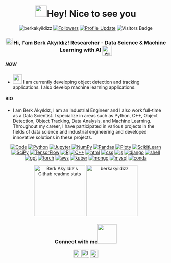 <h1 align="center"> <img src="https://emojis.slackmojis.com/emojis/images/1531849430/4246/blob-sunglasses.gif?1531849430" width="36"/>Hey! Nice to see you </h1>

<p align="center"> 
    <img src="https://komarev.com/ghpvc/?username=berkakyildizz" alt="berkakyildizz"/>       
    <a href="https://github.com/berkakyildizz?tab=followers"><img alt="Followers" src="https://img.shields.io/github/followers/berkakyildizz?color=4C1&logo=github"></a>
    <a href="https://github.com/berkakyildizz/berkakyildizz" target="_blank"><img alt="Profile_Update" src="https://img.shields.io/github/last-commit/berkakyildizz/berkakyildizz?label=Profile%20update&style=flat-square"></a>
    <img src="https://badges.pufler.dev/visits/berkakyildizz/berkakyildizz" alt="Visitors Badge"/>

</p> 

<h3 align="center"> 
    <img src="https://media.giphy.com/media/hvRJCLFzcasrR4ia7z/giphy.gif" width="21"></a> Hi, I'am Berk Akyıldız! Researcher - Data Science & Machine Learning with AI <img align="center" alt="GIF" width="30"  src="https://64.media.tumblr.com/f0a77ec73fd9feefdc64657a8b6f80ef/tumblr_nbvogcvEux1r51vveo1_400.gifv" width="36"/>
</h3> 

##### NOW
- <img src="https://github.com/TheDudeThatCode/TheDudeThatCode/blob/master/Assets/Developer.gif" width="28"> I am currently developing object detection and tracking applications. I also develop machine learning applications.
  
#### BIO
- I am Berk Akyıldız, I am an Industrial Engineer and I also work full-time as a Data Scientist. I specialize in areas such as Python, C++, Object Detection, Object Tracking, Data Analysis, and Machine Learning. Throughout my career, I have participated in various projects in the fields of data science and industrial engineering and developed innovative solutions in these projects.

<p align="center">
    <a href="https://github.com/berkakyildizz?tab=repositories" target="_blank"><img alt="Code" src="https://img.shields.io/badge/-code-000000?style=flat-square&logo=Plex&logoColor=white"></a>
    <a href="https://github.com/berkakyildizz?tab=repositories&language=python" target="_blank"><img alt="Python" src="https://img.shields.io/badge/Python-FFD43B?style=flat-square&logo=python&logoColor=darkgreen"></a>
    <!--<a href="https://github.com/berkakyildizz?tab=repositories&language=python" target="_blank"><img alt="Python" src="https://img.shields.io/badge/Python-★★★-lightgrey?style=flat-square&labelColor=FFD43B&logo=python&logoColor=darkgreen"></a>-->
    <a href="https://github.com/berkakyildizz?tab=repositories&language=Jupyter Notebook" target="_blank"><img alt="Jupyter" src="https://img.shields.io/badge/Jupyter-F37626.svg?&style=flat-square&logo=Jupyter&logoColor=white"></a>
    <a href="https://github.com/berkakyildizz/09_Python_NumPy_Module" target="_blank"><img alt="NumPy" src="https://img.shields.io/badge/Numpy-777BB4?style=flat-square&logo=numpy&logoColor=white"></a>
    <a href="https://github.com/berkakyildizz/10_Python_Pandas_Module" target="_blank"><img alt="Pandas" src="https://img.shields.io/badge/Pandas-2C2D72?style=flat-square&logo=pandas&logoColor=white"></a>
    <a href="https://github.com/berkakyildizz/11_Python_Matplotlib_Module" target="_blank"><img alt="Ploty" src="https://img.shields.io/badge/Plotly-%233F4F75?style=flat-square&logo=plotly&logoColor=white"></a>
    <a href="https://github.com/berkakyildizz/Python_Decision_Tree_and_Random_Forest" target="_blank"><img alt="ScikitLearn" src="https://img.shields.io/badge/scikit_learn-F7931E?style=flat-square&logo=scikit-learn&logoColor=white"></a>
    <a href="https://github.com/berkakyildizz/93_Python_Data_Analytics_Projects" target="_blank"><img alt="SciPy" src="https://img.shields.io/badge/SciPy-%230C55A5?style=flat-square&logo=scipy&logoColor=white"></a>
    <a href="https://github.com/berkakyildizz/93_Python_Data_Analytics_Projects" target="_blank"><img alt="TensorFlow" src="https://img.shields.io/badge/TensorFlow-FF6F00?style=flat-square&logo=TensorFlow&logoColor=white"></a>    
    <a href="https://github.com/berkakyildizz?tab=repositories&language=r" target="_blank"><img alt="R" src="https://img.shields.io/badge/-R-276DC3?style=flat-square&logo=R&logoColor=white"></a>
    <a href="https://github.com/berkakyildizz?tab=repositories&language=c%2B%2B" target="_blank"><img alt="C++" src="https://img.shields.io/badge/-C%2B%2B-00599C?style=flat-square&logo=C%2B%2B&logoColor=white"></a>
    <a href="https://github.com/berkakyildizz?tab=repositories&language=html" target="_blank"><img alt="html" src="https://img.shields.io/badge/HTML5-E34F26?style=flat-square&logo=html5&logoColor=white"></a>
    <a href="https://github.com/berkakyildizz?tab=repositories&language=css" target="_blank"><img alt="css" src="https://img.shields.io/badge/CSS3-1572B6?style=flat-square&logo=css3&logoColor=white"></a>
    <a href="https://github.com/berkakyildizz?tab=repositories&language=js" target="_blank"><img alt="js" src="https://img.shields.io/badge/JavaScript-323330?style=flat-square&logo=javascript&logoColor=F7DF1E"></a>
    <a href="https://github.com/berkakyildizz?tab=repositories&language=django" target="_blank"><img alt="django" src="https://img.shields.io/badge/Django-092E20?style=for-the-badge&logo=django&logoColor=green"></a>
    <a href="https://github.com/berkakyildizz?tab=repositories&language=shell" target="_blank"><img alt="shell" src="https://img.shields.io/badge/-shell-5391FE?style=flat-square&logo=PowerShell&logoColor=white"></a> 
    <a href="https://github.com/berkakyildizz?tab=repositories&language=gpt" target="_blank"><img alt="gpt" src="https://img.shields.io/badge/ChatGPT-74aa9c?style=flat-square&logo=openai&logoColor=white"></a> 
    <a href="https://github.com/berkakyildizz?tab=repositories&language=torch" target="_blank"><img alt="torch" src="https://img.shields.io/badge/PyTorch-EE4C2C?style=flat-square&logo=pytorch&logoColor=white"></a> 
    <a href="https://github.com/berkakyildizz?tab=repositories&language=aws" target="_blank"><img alt="aws" src="https://img.shields.io/badge/Amazon_AWS-FF9900?style=flat-square&logo=amazonaws&logoColor=white"></a> 
    <a href="https://github.com/berkakyildizz?tab=repositories&language=kuber" target="_blank"><img alt="kuber" src="https://img.shields.io/badge/Kubernetes-3069DE?style=flat-square&logo=kubernetes&logoColor=white"></a> 
    <a href="https://github.com/berkakyildizz?tab=repositories&language=mongo" target="_blank"><img alt="mongo" src="https://img.shields.io/badge/MongoDB-4EA94B?style=flat-square&logo=mongodb&logoColor=white"></a> 
    <a href="https://github.com/berkakyildizz?tab=repositories&language=mysql" target="_blank"><img alt="mysql" src="https://img.shields.io/badge/MySQL-005C84?style=flat-square&logo=mysql&logoColor=white"></a> 
    <a href="https://github.com/berkakyildizz?tab=repositories&language=conda" target="_blank"><img alt="conda" src="https://img.shields.io/badge/conda-342B029.svg?&style=flat-square&logo=anaconda&logoColor=white"></a> 

</p>

<p align="center">
    <img height="160em" src="https://github-readme-stats.vercel.app/api?username=berkakyildizz&theme=jolly&show_icons=true" alt="Berk Akyildiz's Github readme stats">
    <img height="160em" src="http://github-readme-streak-stats.herokuapp.com?user=berkakyildizz&&theme=jolly&show_icons=true" alt="berkakyildizz"/>
</p>
</details>


<div align="center">
<h3> Connect with me<a href="https://gifyu.com/image/Zy2f"><img src="https://github.com/berkakyildizz/berkakyildizz/blob/main/Handshake.gif" width="60"></a>
</h3> 
<p align="center">
    <a href="https://www.linkedin.com/in/melih-berk-aky%C4%B1ld%C4%B1z-8579a8183/" target="_blank"><img alt="LinkedIn" width="25px" src="https://github.com/TheDudeThatCode/TheDudeThatCode/blob/master/Assets/Linkedin.svg </a>
    <a href="https://www.instagram.com/berkakyiildiz" target="_blank"><img alt="Instagram" width="25px" src="https://github.com/TheDudeThatCode/TheDudeThatCode/blob/master/Assets/Instagram.svg"></a>
    <a href="mberkakyildiz@gmail.com" target="_blank"><img alt="Gmail" width="25px" src="https://github.com/TheDudeThatCode/TheDudeThatCode/blob/master/Assets/Gmail.svg"></a> 
</p>  
    


